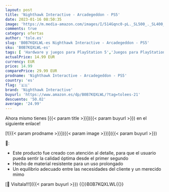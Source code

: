 ```yaml
---
layout: post
title: 'Nighthawk Interactive - Arcadegeddon - PS5'
date: 2023-01-16 08:50:35
image: 'https://m.media-amazon.com/images/I/514Gqnc0-pL._SL500_._SL400_.jpg'
comments: true
category: ofertas
author: 'tole.es'
slug: 'B0B7KQXLWL-es Nighthawk Interactive - Arcadegeddon - PS5'
sku: 'B0B7KQXLWL-es'
tags: [ 'Hardware y juegos para PlayStation 5','Juegos para PlayStation 5','Videojuegos','nighthawk interactive','ps5','🇪🇸', ]
actualPrice: 14.99 EUR
currency: EUR
price: 14.99
comparePrice: 29.99 EUR
prodname: 'Nighthawk Interactive - Arcadegeddon - PS5'
country: 'es'
flag: '🇪🇸'
brand: 'Nighthawk Interactive'
buyurl: 'https://www.amazon.es/dp/B0B7KQXLWL/?tag=tolees-21'
descuento: '50.02'
average: '24.99'
---
```


Ahora mismo tienes [{{< param title >}}]({{< param buyurl >}}) en el siguiente enlace!

[![{{< param prodname >}}]({{< param image >}})]({{< param buyurl >}})

🔎:

- Este producto fue creado con atención al detalle, para que el usuario pueda sentir la calidad óptima desde el primer segundo
- Hecho de material resistente para un uso prolongado
- Un equilibrio adecuado entre las necesidades del cliente y un merecido mimo

[🛒 Visítala!!!]({{< param buyurl >}})
{{<world>}}B0B7KQXLWL{{</world>}}
